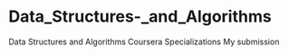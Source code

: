 # Data_Structures-_and_Algorithms
Data Structures and Algorithms Coursera Specializations My submission
